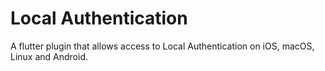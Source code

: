 # Local Authentication

A flutter plugin that allows access to Local Authentication on iOS, macOS, Linux and Android.
